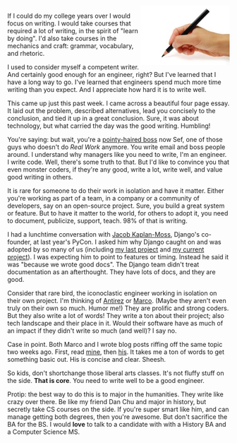 <!-- 
.. title: CS Students: Learn to Write
.. slug: learn-to-write
.. link: 
.. description: 
.. tags: Tech
.. date: 2014/01/25 16:17
-->

<img style="float:right" class="postimage" src="/f/writing-hand.jpeg" alt="Writing Hand" width=40%>

If I could do my college years over I would focus on writing. I
would take courses that required a lot of writing, in the spirit
of "learn by doing". I'd also take courses in the mechanics and
craft: grammar, vocabulary, and rhetoric.

I used to consider myself a competent writer. And certainly good
enough for an engineer, right? But I've learned that I have a long
way to go. I've learned that engineers spend much more time writing
than you expect. And I appreciate how hard it is to write well.

This came up just this past week. I came across a beautiful four
page essay. It laid out the problem, described alternatives, lead
you concisely to the conclusion, and tied it up in a great conclusion.
Sure, it was about technology, but what carried the day was the
good writing. Humbling!

You're saying: but wait, you're a [pointy-haired boss][phb] now
Sef, one of those guys who doesn't do *Real Work* anymore. You write
email and boss people around. I understand why managers like you
need to write, I'm an engineer. I write code. Well, there's some
truth to that. But I'd like to convince you that even monster coders,
if they're any good, write a lot, write well, and value good writing
in others.

  [phb]: http://en.wikipedia.org/wiki/Pointy-Haired_Boss

It is rare for someone to do their work in isolation and have it
matter. Either you're working as part of a team, in a company or
a community of developers, say on an open-source project. Sure, you
build a great system or feature. But to have it matter to the world,
for others to adopt it, you need to document, publicize, support,
teach. 98% of that is writing.

I had a lunchtime conversation with [Jacob Kaplan-Moss][jkm],
Django's co-founder, at last year's PyCon. I asked him why Django
caught on and was adopted by so many of us (including [my last
project][c2g] and [my current project][oex]). I was expecting him
to point to features or timing. Instead he said it was "because we
wrote good docs". The Django team didn't treat documentation as an
afterthought. They have lots of docs, and they are good.

  [jkm]: http://jacobian.org/writing/great-documentation/
  [c2g]: http://class2go.stanford.edu/
  [oex]: http://code.edx.org/

Consider that rare bird, the iconoclastic engineer working in
isolation on their own project. I'm thinking of [Antirez][ss] or
[Marco][ma]. (Maybe they aren't even truly on their own so much.
Humor me!) They are prolific and strong coders. But they also write
a lot of words! They write a ton about their project; also tech
landscape and their place in it. Would their software have as much
of an impact if they didn't write so much (and well)? I say no.

  [ss]: http://antirez.com/
  [ma]: http://www.marco.org/

Case in point. Both Marco and I wrote blog posts riffing off the
same topic two weeks ago. First, read [mine][blogsef], then
[his][blogmarco].  It takes me a ton of words to get something
basic out.  His is concise and clear. Sheesh.

  [blogsef]: http://sef.kloninger.com/posts/consume-produce-public.html
  [blogmarco]: http://www.marco.org/2014/01/03/the-builders-high

So kids, don't shortchange those liberal arts classes. It's not
fluffy stuff on the side. **That is core**. You need to write well
to be a good engineer.

Protip: the best way to do this is to major in the humanities. They
write like crazy over there. Be like my friend Dan Chu and major
in history, but secretly take CS courses on the side. If you're
super smart like him, and can manage getting both degrees, then
you're awesome. But don't sacrifice the BA for the BS. I would
**love** to talk to a candidate with with a History BA and a Computer
Science MS.

